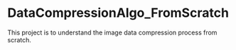# DataCompressionAlgo_FromScratch
This project is to understand the image data compression process from scratch. 
